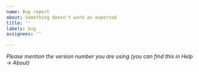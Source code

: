 ```yaml
---
name: Bug report
about: Something doesn't work as expected
title: ''
labels: bug
assignees: ''

---
```


*Please mention the version number you are using (you can find this in Help -> About)*
